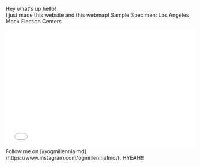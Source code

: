 Hey what's up hello!
<pr></br>
I just made this website
and this webmap!
Sample Specimen: Los Angeles Mock Election Centers
<iframe width="100%" height="315" src="qgis2web_2019_09_19-20_09_30_035670/index.html" frameborder="0" allowfullscreen=""></iframe>
Follow me on [@ogmillennialmd](https://www.instagram.com/ogmillennialmd/).
HYEAH!!

